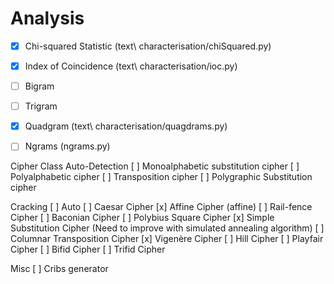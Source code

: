 # Analysis

  * [x] Chi-squared Statistic (text\ characterisation/chiSquared.py)
  * [x] Index of Coincidence (text\ characterisation/ioc.py)
  * [ ] Bigram
  * [ ] Trigram
  * [x] Quadgram (text\ characterisation/quagdrams.py)
  * [ ] Ngrams (ngrams.py)
  

Cipher Class Auto-Detection
  [ ] Monoalphabetic substitution cipher
  [ ] Polyalphabetic cipher
  [ ] Transposition cipher
  [ ] Polygraphic Substitution cipher

Cracking
  [ ] Auto
  [ ] Caesar Cipher
  [x] Affine Cipher (affine)
  [ ] Rail-fence Cipher
  [ ] Baconian Cipher
  [ ] Polybius Square Cipher
  [x] Simple Substitution Cipher (Need to improve with simulated annealing algorithm)
  [ ] Columnar Transposition Cipher
  [x] Vigenère Cipher
  [ ] Hill Cipher
  [ ] Playfair Cipher
  [ ] Bifid Cipher
  [ ] Trifid Cipher

Misc
  [ ] Cribs generator
